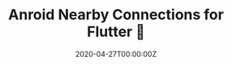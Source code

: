 ---
title: Anroid Nearby Connections for Flutter 🔗
summary: Transfer bytes and files between multiple connected devices using peer to peer networking. Flutter `Plugin` based on the android [Nearby Connections](https://developers.google.com/nearby/connections/overview) API.
tags:
- Flutter
date: "2020-04-27T00:00:00Z"

# Optional external URL for project (replaces project detail page).
external_link: https://github.com/mannprerak2/nearby_connections
---